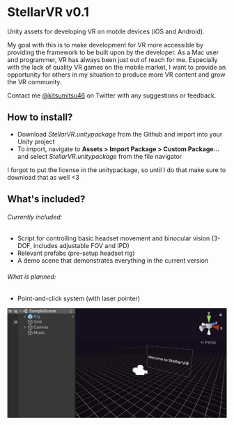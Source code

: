 # StellarVR v0.1
Unity assets for developing VR on mobile devices (iOS and Android).

My goal with this is to make development for VR more accessible by providing the framework to be built upon by the developer. As a Mac user and programmer, VR has always been just out of reach for me. Especially with the lack of quality VR games on the mobile market, I want to provide an opportunity for others in my situation to produce more VR content and grow the VR community.

Contact me [@kitsumitsu46](https://twitter.com/kitsumitsu46) on Twitter with any suggestions or feedback.

## How to install?

- Download *StellarVR.unitypackage* from the Github and import into your Unity project
- To import, navigate to **Assets > Import Package > Custom Package...** and select *StellarVR.unitypackage* from the file navigator

I forgot to put the license in the unitypackage, so until I do that make sure to download that as well <3

## What's included?
###### Currently included:
- Script for controlling basic headset movement and binocular vision (3-DOF, includes adjustable FOV and IPD)
- Relevant prefabs (pre-setup headset rig)
- A demo scene that demonstrates everything in the current version
###### What is planned:
- Point-and-click system (with laser pointer)

![Image showing the demo scene included in v0.1](example1.png)
